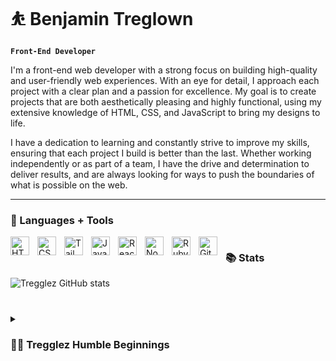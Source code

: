 # ⛹️ Benjamin Treglown

**`Front-End Developer`**

I'm a front-end web developer with a strong focus on building high-quality and user-friendly web experiences. With an eye for detail, I approach each project with a clear plan and a passion for excellence. My goal is to create projects that are both aesthetically pleasing and highly functional, using my extensive knowledge of HTML, CSS, and JavaScript to bring my designs to life. 

I have a dedication to learning and constantly strive to improve my skills, ensuring that each project I build is better than the last. Whether working independently or as part of a team, I have the drive and determination to deliver results, and are always looking for ways to push the boundaries of what is possible on the web.

---

### 🎯 Languages + Tools

  <img align="left" alt="HTML" width="30px" style="padding-right:10px;" src="https://cdn.jsdelivr.net/gh/devicons/devicon/icons/html5/html5-original.svg" />
  <img align="left" alt="CSS" width="30px" style="padding-right:10px;" src="https://cdn.jsdelivr.net/gh/devicons/devicon/icons/css3/css3-original.svg" />
  <img align="left" alt="Tailwind" width="30px" style="padding-right:10px;" src="https://cdn.jsdelivr.net/gh/devicons/devicon/icons/tailwindcss/tailwindcss-plain.svg" />
  <img align="left" alt="JavaScript" width="30px" style="padding-right:10px;" src="https://cdn.jsdelivr.net/gh/devicons/devicon/icons/javascript/javascript-original.svg" />
  <img align="left" alt="React" width="30px" style="padding-right:10px;" src="https://cdn.jsdelivr.net/gh/devicons/devicon/icons/react/react-original.svg" />
  <img align="left" alt="NodeJS" width="30px" style="padding-right:10px;" src="https://cdn.jsdelivr.net/gh/devicons/devicon/icons/nodejs/nodejs-original.svg" />
  <img align="left" alt="Ruby" width="30px" style="padding-right:10px;" src="https://cdn.jsdelivr.net/gh/devicons/devicon/icons/ruby/ruby-original.svg" />
  <img align="left" alt="Git" width="30px" style="padding-right:10px;" src="https://cdn.jsdelivr.net/gh/devicons/devicon/icons/git/git-original.svg" />

#

### 📚 Stats

![Tregglez GitHub stats](https://github-readme-stats.vercel.app/api?username=tregglez&show_icons=true&theme=dracula)

#

<details>
  <summary><h3>👨‍💻 Tregglez Humble Beginnings</h3></summary>
  I have a passion for coding and have been self-taught in front-end development for some time. However, to further my skills, I decided to attend a Coding Bootcamp, where I learned and honed my skills in a structured environment. During the program, I gained an in-depth understanding of various coding languages and tools such as Ruby on Rails, JavaScript, and Git. My hard work and dedication paid off, and I completed the program with flying colors, ready to tackle new challenges and continue building my skills. My journey into coding has been marked by a desire to learn and grow, and I'm now well on my way to becoming a top-notch front-end web developer.
</details>
